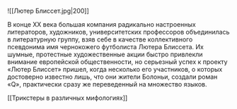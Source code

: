 ![[Лютер Блиссет.jpg|200]]

В конце ХХ века большая компания радикально настроенных литераторов, художников,  университетских профессоров объединилась в литературную группу, взяв  себе в качестве коллективного псевдонима имя чернокожего футболиста  Лютера Блиссета. Их шумные, протестные художественные акции быстро  привлекли внимание европейской общественности, но серьезный успех к  проекту «Лютер Блиссет» пришел, когда несколько его участников, о  которых достоверно известно лишь, что они жители Болоньи, создали роман  «Q», практически сразу же переведенный на множество языков.

[[Трикстеры в различных мифологиях]]
